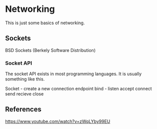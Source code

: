 # Networking

This is just some basics of networking.

## Sockets

BSD Sockets (Berkely Software Distribution)

### Socket API
The socket API exists in most programming languages. It is usually something like this.

Socket - create a new connection endpoint
bind - 
listen
accept 
connect
send
recieve 
close



## References
https://www.youtube.com/watch?v=zWqLYby99EU